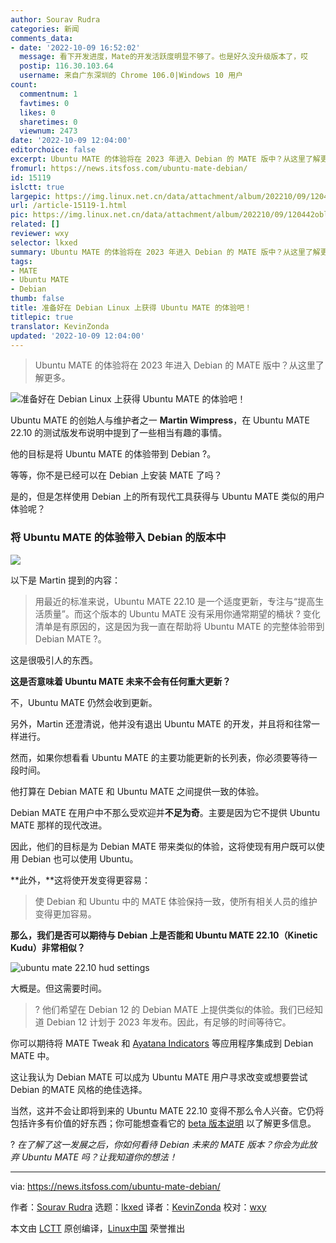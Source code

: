 ```yaml
---
author: Sourav Rudra
categories: 新闻
comments_data:
- date: '2022-10-09 16:52:02'
  message: 看下开发进度，Mate的开发活跃度明显不够了。也是好久没升级版本了，哎
  postip: 116.30.103.64
  username: 来自广东深圳的 Chrome 106.0|Windows 10 用户
count:
  commentnum: 1
  favtimes: 0
  likes: 0
  sharetimes: 0
  viewnum: 2473
date: '2022-10-09 12:04:00'
editorchoice: false
excerpt: Ubuntu MATE 的体验将在 2023 年进入 Debian 的 MATE 版中？从这里了解更多。
fromurl: https://news.itsfoss.com/ubuntu-mate-debian/
id: 15119
islctt: true
largepic: https://img.linux.net.cn/data/attachment/album/202210/09/120442obl05b63z5hl6wnh.png
url: /article-15119-1.html
pic: https://img.linux.net.cn/data/attachment/album/202210/09/120442obl05b63z5hl6wnh.png.thumb.jpg
related: []
reviewer: wxy
selector: lkxed
summary: Ubuntu MATE 的体验将在 2023 年进入 Debian 的 MATE 版中？从这里了解更多。
tags:
- MATE
- Ubuntu MATE
- Debian
thumb: false
title: 准备好在 Debian Linux 上获得 Ubuntu MATE 的体验吧！
titlepic: true
translator: KevinZonda
updated: '2022-10-09 12:04:00'
---
```



> 
> Ubuntu MATE 的体验将在 2023 年进入 Debian 的 MATE 版中？从这里了解更多。
> 
> 
> 


![准备好在 Debian Linux 上获得 Ubuntu MATE 的体验吧！](/data/attachment/album/202210/09/120442obl05b63z5hl6wnh.png)


Ubuntu MATE 的创始人与维护者之一 **Martin Wimpress**，在 Ubuntu MATE 22.10 的测试版发布说明中提到了一些相当有趣的事情。


他的目标是将 Ubuntu MATE 的体验带到 Debian ?。


等等，你不是已经可以在 Debian 上安装 MATE 了吗？


是的，但是怎样使用 Debian 上的所有现代工具获得与 Ubuntu MATE 类似的用户体验呢？


### 将 Ubuntu MATE 的体验带入 Debian 的版本中


![](/data/attachment/album/202210/09/120517jynzcndsytpzpccp.jpg)


以下是 Martin 提到的内容：



> 
> 用最近的标准来说，Ubuntu MATE 22.10 是一个适度更新，专注与“提高生活质量”。而这个版本的 Ubuntu MATE 没有采用你通常期望的桶状 ? 变化清单是有原因的，这是因为我一直在帮助将 Ubuntu MATE 的完整体验带到 Debian MATE ?。
> 
> 
> 


这是很吸引人的东西。


**这是否意味着 Ubuntu MATE 未来不会有任何重大更新？**


不，Ubuntu MATE 仍然会收到更新。


另外，Martin 还澄清说，他并没有退出 Ubuntu MATE 的开发，并且将和往常一样进行。


然而，如果你想看看 Ubuntu MATE 的主要功能更新的长列表，你必须要等待一段时间。


他打算在 Debian MATE 和 Ubuntu MATE 之间提供一致的体验。


Debian MATE 在用户中不那么受欢迎并**不足为奇**。主要是因为它不提供 Ubuntu MATE 那样的现代改进。


因此，他们的目标是为 Debian MATE 带来类似的体验，这将使现有用户既可以使用 Debian 也可以使用 Ubuntu。


\*\*此外，\*\*这将使开发变得更容易：



> 
> 使 Debian 和 Ubuntu 中的 MATE 体验保持一致，使所有相关人员的维护变得更加容易。
> 
> 
> 


**那么，我们是否可以期待与 Debian 上是否能和 Ubuntu MATE 22.10（Kinetic Kudu）非常相似？**


![ubuntu mate 22.10 hud settings](/data/attachment/album/202210/09/120443vr580tl4vlp0roil.png)


大概是。但这需要时间。



> 
> ? 他们希望在 Debian 12 的 Debian MATE 上提供类似的体验。我们已经知道 Debian 12 计划于 2023 年发布。因此，有足够的时间等待它。
> 
> 
> 


你可以期待将 MATE Tweak 和 [Ayatana Indicators](https://ayatanaindicators.github.io/about/) 等应用程序集成到 Debian MATE 中。


这让我认为 Debian MATE 可以成为 Ubuntu MATE 用户寻求改变或想要尝试 Debian 的MATE 风格的绝佳选择。


当然，这并不会让即将到来的 Ubuntu MATE 22.10 变得不那么令人兴奋。它仍将包括许多有价值的好东西；你可能想查看它的 [beta 版本说明](https://ubuntu-mate.org/blog/ubuntu-mate-kinetic-kudu-release-notes/) 以了解更多信息。


? *在了解了这一发展之后，你如何看待 Debian 未来的 MATE 版本？你会为此放弃 Ubuntu MATE 吗？让我知道你的想法！*




---


via: <https://news.itsfoss.com/ubuntu-mate-debian/>


作者：[Sourav Rudra](https://news.itsfoss.com/author/sourav/) 选题：[lkxed](https://github.com/lkxed) 译者：[KevinZonda](https://github.com/KevinZonda) 校对：[wxy](https://github.com/wxy)


本文由 [LCTT](https://github.com/LCTT/TranslateProject) 原创编译，[Linux中国](https://linux.cn/) 荣誉推出